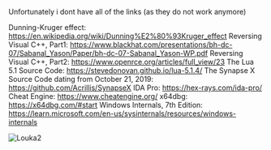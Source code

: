 Unfortunately i dont have all of the links (as they do not work anymore)

Dunning-Kruger effect: https://en.wikipedia.org/wiki/Dunning%E2%80%93Kruger_effect
Reversing Visual C++, Part1: https://www.blackhat.com/presentations/bh-dc-07/Sabanal_Yason/Paper/bh-dc-07-Sabanal_Yason-WP.pdf
Reversing Visual C++, Part2: https://www.openrce.org/articles/full_view/23
The Lua 5.1 Source Code: https://stevedonovan.github.io/lua-5.1.4/
The Synapse X Source Code dating from October 21, 2019: https://github.com/Acrillis/SynapseX
IDA Pro: https://hex-rays.com/ida-pro/
Cheat Engine: https://www.cheatengine.org/
x64dbg: https://x64dbg.com/#start
Windows Internals, 7th Edition: https://learn.microsoft.com/en-us/sysinternals/resources/windows-internals

![Louka2](https://github.com/Tumppi66/v3rm-archive/assets/61348006/a75ed060-39f9-486d-a990-bf2c337ec444)

